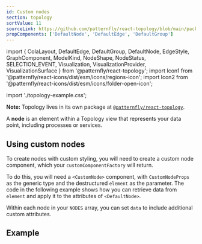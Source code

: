 ```yaml
---
id: Custom nodes
section: topology
sortValue: 11
sourceLink: https://github.com/patternfly/react-topology/blob/main/packages/module/patternfly-docs/content/examples/TopologyCustomNodesDemo.tsx
propComponents: ['DefaultNode', 'DefaultEdge', 'DefaultGroup']
---
```


import {
  ColaLayout,
  DefaultEdge,
  DefaultGroup,
  DefaultNode,
  EdgeStyle,
  GraphComponent,
  ModelKind,
  NodeShape,
  NodeStatus,
  SELECTION_EVENT,
  Visualization,
  VisualizationProvider,
  VisualizationSurface
} from '@patternfly/react-topology';
import Icon1 from '@patternfly/react-icons/dist/esm/icons/regions-icon';
import Icon2 from '@patternfly/react-icons/dist/esm/icons/folder-open-icon';

import './topology-example.css';

**Note:** Topology lives in its own package at [`@patternfly/react-topology`](https://www.npmjs.com/package/@patternfly/react-topology).

A **node** is an element within a Topology view that represents your data point, including processes or services.

## Using custom nodes

To create nodes with custom styling, you will need to create a custom node component, which your `customComponentFactory` will return.

To do this, you will need a `<CustomNode>` component, with `CustomNodeProps` as the generic type and the destructured `element` as the parameter. The code in the following example shows how you can retrieve data from `element` and apply it to the attributes of `<DefaultNode>`.

Within each node in your `NODES` array, you can set `data` to include additional custom attributes.

## Example

```ts file='./TopologyCustomNodesDemo.tsx'
```
